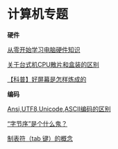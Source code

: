 # 计算机专题
**硬件**

[从零开始学习电脑硬件知识](http://www.360doc.cn/article/1351456_782302014.html)

[关于台式机CPU散片和盒装的区别](https://zhuanlan.zhihu.com/p/36737368)

[【科普】好屏幕是怎样炼成的](https://zhuanlan.zhihu.com/p/30699629)

**编码**  

[Ansi,UTF8,Unicode,ASCII编码的区别](https://blog.csdn.net/xiongxiao/article/details/3741731)

[“字节序”是个什么鬼？](https://zhuanlan.zhihu.com/p/21388517)

[制表符（tab 键）的概念](https://blog.csdn.net/shfqbluestone/article/details/50562409)



